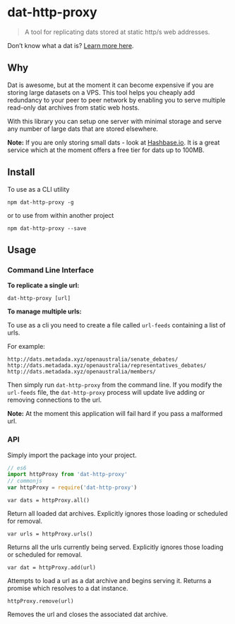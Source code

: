 # dat-http-proxy

> A tool for replicating dats stored at static http/s web addresses.

Don’t know what a dat is? [Learn more here](https://datproject.org).

## Why

Dat is awesome, but at the moment it can become expensive if you are storing large datasets on a VPS. This tool helps you cheaply add redundancy to your peer to peer network by enabling you to serve multiple read-only dat archives from static web hosts.

With this library you can setup one server with minimal storage and serve any number of large dats that are stored elsewhere.

**Note:** If you are only storing small dats - look at [Hashbase.io](https://hashbase.io). It is a great service which at the moment offers a free tier for dats up to 100MB.

## Install

To use as a CLI utility

```
npm dat-http-proxy -g
```

or to use from within another project

```
npm dat-http-proxy --save
```

## Usage

### Command Line Interface

**To replicate a single url:**

```
dat-http-proxy [url]
```

**To manage multiple urls:**

To use as a cli you need to create a file called `url-feeds` containing a list of urls.

For example:
```
http://dats.metadada.xyz/openaustralia/senate_debates/
http://dats.metadada.xyz/openaustralia/representatives_debates/
http://dats.metadada.xyz/openaustralia/members/
```

Then simply run `dat-http-proxy` from the command line.
If you modify the `url-feeds` file, the `dat-http-proxy` process will update live adding or removing connections to the url.

**Note:** At the moment this application will fail hard if you pass a malformed url.

### API

Simply import the package into your project.

```js
// es6
import httpProxy from 'dat-http-proxy'
// commonjs
var httpProxy = require('dat-http-proxy')
```

`var dats = httpProxy.all()`

Return all loaded dat archives. Explicitly ignores those loading or scheduled for removal.

`var urls = httpProxy.urls()`

Returns all the urls currently being served. Explicitly ignores those loading or scheduled for removal.

`var dat = httpProxy.add(url)`

Attempts to load a url as a dat archive and begins serving it. Returns a promise which resolves to a dat instance.

`httpProxy.remove(url)`

Removes the url and closes the associated dat archive.
